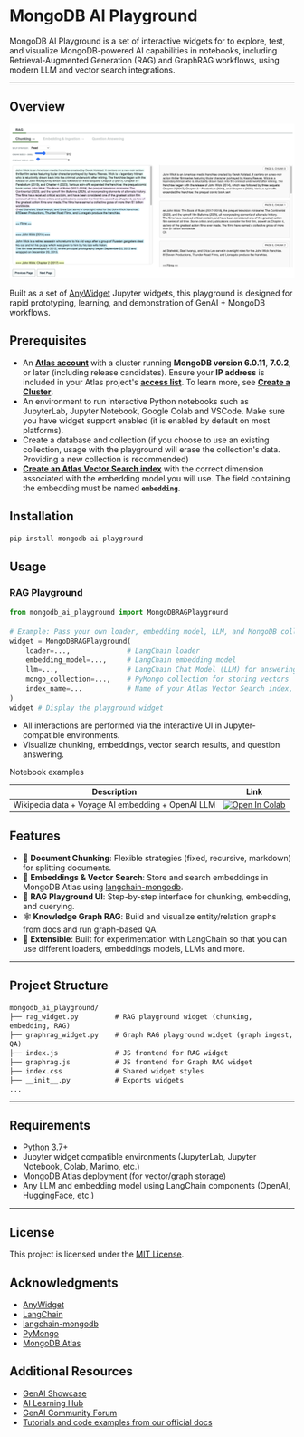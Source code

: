 # MongoDB AI Playground

MongoDB AI Playground is a set of interactive widgets for to explore, test, and visualize MongoDB-powered AI capabilities in notebooks, including Retrieval-Augmented Generation (RAG) and GraphRAG workflows, using modern LLM and vector search integrations.

---

## Overview

![Screenshot MongoDB AI Playground](assets/screenshot1.png)

Built as a set of [AnyWidget](https://anywidget.dev/) Jupyter widgets, this playground is designed for rapid prototyping, learning, and demonstration of GenAI + MongoDB workflows.

## Prerequisites

- An [**Atlas account**](https://account.mongodb.com/account/register?tck=docs_atlas) with a cluster running **MongoDB version 6.0.11**, **7.0.2**, or later (including release candidates). Ensure your **IP address** is included in your Atlas project's [**access list**](https://www.mongodb.com/docs/atlas/security/ip-access-list/#std-label-access-list). To learn more, see [**Create a Cluster**](https://www.mongodb.com/docs/atlas/tutorial/create-new-cluster/#std-label-create-new-cluster).
- An environment to run interactive Python notebooks such as JupyterLab, Jupyter Notebook, Google Colab and VSCode. Make sure you have widget support enabled (it is enabled by default on most platforms).
- Create a database and collection (if you choose to use an existing collection, usage with the playground will erase the collection's data. Providing a new collection is recommended)
- [**Create an Atlas Vector Search index**](https://www.mongodb.com/docs/compass/current/indexes/create-vector-search-index/) with the correct dimension associated with the embedding model you will use. The field containing the embedding must be named **`embedding`**.

## Installation

```bash
pip install mongodb-ai-playground
```

## Usage

### RAG Playground

```python
from mongodb_ai_playground import MongoDBRAGPlayground

# Example: Pass your own loader, embedding model, LLM, and MongoDB collection
widget = MongoDBRAGPlayground(
    loader=...,              # LangChain loader
    embedding_model=...,     # LangChain embedding model 
    llm=...,                 # LangChain Chat Model (LLM) for answering questions (OpenAI, Claude, DeepSeek, etc.)
    mongo_collection=...,    # PyMongo collection for storing vectors
    index_name=...           # Name of your Atlas Vector Search index, you need to create if you don't have one, with the correct dimension (field containing the embedding is 'embedding')
)
widget # Display the playground widget
```

- All interactions are performed via the interactive UI in Jupyter-compatible environments.
- Visualize chunking, embeddings, vector search results, and question answering.

Notebook examples

| Description                                        | Link                                                                                                                                                      |
|----------------------------------------------------|-----------------------------------------------------------------------------------------------------------------------------------------------------------|
| Wikipedia data + Voyage AI embedding + OpenAI LLM | [![Open In Colab](https://colab.research.google.com/assets/colab-badge.svg)](https://colab.research.google.com/github/mongodb-developer/mongodb-ai-playground/blob/main/examples/mongodb_rag_playground_wiki_voyageai_openai.ipynb) |


## Features

- 📄 **Document Chunking**: Flexible strategies (fixed, recursive, markdown) for splitting documents.
- 🧠 **Embeddings & Vector Search**: Store and search embeddings in MongoDB Atlas using [langchain-mongodb](https://github.com/langchain-ai/langchain-mongodb).
- 🔎 **RAG Playground UI**: Step-by-step interface for chunking, embedding, and querying.
- 🕸️ **Knowledge Graph RAG**: Build and visualize entity/relation graphs from docs and run graph-based QA.
- 🧩 **Extensible**: Built for experimentation with LangChain so that you can use different loaders, embeddings models, LLMs and more.

---

## Project Structure

```
mongodb_ai_playground/
├── rag_widget.py         # RAG playground widget (chunking, embedding, RAG)
├── graphrag_widget.py    # Graph RAG playground widget (graph ingest, QA)
├── index.js              # JS frontend for RAG widget
├── graphrag.js           # JS frontend for Graph RAG widget
├── index.css             # Shared widget styles
├── __init__.py           # Exports widgets
...
```

---

## Requirements
- Python 3.7+
- Jupyter widget compatible environments (JupyterLab, Jupyter Notebook, Colab, Marimo, etc.) 
- MongoDB Atlas deployment (for vector/graph storage)
- Any LLM and embedding model using LangChain components (OpenAI, HuggingFace, etc.)

---

## License

This project is licensed under the [MIT License](LICENSE).

## Acknowledgments

- [AnyWidget](https://anywidget.dev/)
- [LangChain](https://python.langchain.com/)
- [langchain-mongodb](https://github.com/mongodb-developer/langchain-mongodb)
- [PyMongo](https://pymongo.readthedocs.io/)
- [MongoDB Atlas](https://www.mongodb.com/atlas)

## Additional Resources

* [GenAI Showcase](https://github.com/mongodb-developer/GenAI-Showcase)
* [AI Learning Hub](https://www.mongodb.com/resources/use-cases/artificial-intelligence?utm_campaign=ai_learning_hub&utm_source=github&utm_medium=referral)
* [GenAI Community Forum](https://www.mongodb.com/community/forums/c/generative-ai/162)
* [Tutorials and code examples from our official docs](https://github.com/mongodb/docs-notebooks)
